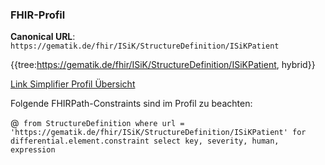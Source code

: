 ### FHIR-Profil

**Canonical URL**: ```https://gematik.de/fhir/ISiK/StructureDefinition/ISiKPatient```

{{tree:https://gematik.de/fhir/ISiK/StructureDefinition/ISiKPatient, hybrid}}

[Link Simplifier Profil Übersicht](https://gematik.de/fhir/ISiK/StructureDefinition/ISiKPatient)

Folgende FHIRPath-Constraints sind im Profil zu beachten:

@``` from StructureDefinition where url = 'https://gematik.de/fhir/ISiK/StructureDefinition/ISiKPatient' for differential.element.constraint select key, severity, human, expression```
